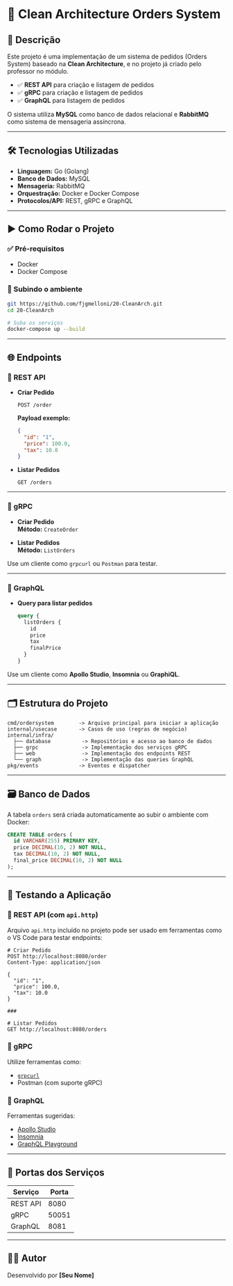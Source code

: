 # 🧱 Clean Architecture Orders System

## 📖 Descrição

Este projeto é uma implementação de um sistema de pedidos (Orders System) baseado na **Clean Architecture**, e no projeto já criado pelo professor no módulo. 

- ✅ **REST API** para criação e listagem de pedidos  
- ✅ **gRPC** para criação e listagem de pedidos  
- ✅ **GraphQL** para listagem de pedidos  

O sistema utiliza **MySQL** como banco de dados relacional e **RabbitMQ** como sistema de mensageria assíncrona.

---

## 🛠️ Tecnologias Utilizadas

- **Linguagem:** Go (Golang)  
- **Banco de Dados:** MySQL  
- **Mensageria:** RabbitMQ  
- **Orquestração:** Docker e Docker Compose  
- **Protocolos/API:** REST, gRPC e GraphQL  

---

## ▶️ Como Rodar o Projeto

### ✅ Pré-requisitos

- Docker  
- Docker Compose  

### 🚀 Subindo o ambiente

```bash
git https://github.com/fjgmelloni/20-CleanArch.git
cd 20-CleanArch

# Suba os serviços
docker-compose up --build
```

---

## 🌐 Endpoints

### 🔹 REST API

- **Criar Pedido**
  ```
  POST /order
  ```
  **Payload exemplo:**
  ```json
  {
    "id": "1",
    "price": 100.0,
    "tax": 10.0
  }
  ```

- **Listar Pedidos**
  ```
  GET /orders
  ```

---

### 🔹 gRPC

- **Criar Pedido**  
  **Método:** `CreateOrder`

- **Listar Pedidos**  
  **Método:** `ListOrders`

Use um cliente como `grpcurl` ou `Postman` para testar.

---

### 🔹 GraphQL

- **Query para listar pedidos**
  ```graphql
  query {
    listOrders {
      id
      price
      tax
      finalPrice
    }
  }
  ```

Use um cliente como **Apollo Studio**, **Insomnia** ou **GraphiQL**.

---

## 🗂️ Estrutura do Projeto

```
cmd/ordersystem        -> Arquivo principal para iniciar a aplicação
internal/usecase       -> Casos de uso (regras de negócio)
internal/infra/
  ├── database          -> Repositórios e acesso ao banco de dados
  ├── grpc              -> Implementação dos serviços gRPC
  ├── web               -> Implementação dos endpoints REST
  └── graph             -> Implementação das queries GraphQL
pkg/events             -> Eventos e dispatcher
```

---

## 🗃️ Banco de Dados

A tabela `orders` será criada automaticamente ao subir o ambiente com Docker:

```sql
CREATE TABLE orders (
  id VARCHAR(255) PRIMARY KEY,
  price DECIMAL(10, 2) NOT NULL,
  tax DECIMAL(10, 2) NOT NULL,
  final_price DECIMAL(10, 2) NOT NULL
);
```

---

## 🧪 Testando a Aplicação

### 📄 REST API (com `api.http`)

Arquivo `api.http` incluído no projeto pode ser usado em ferramentas como o VS Code para testar endpoints:

```http
# Criar Pedido
POST http://localhost:8080/order
Content-Type: application/json

{
  "id": "1",
  "price": 100.0,
  "tax": 10.0
}

###

# Listar Pedidos
GET http://localhost:8080/orders
```

### 📡 gRPC

Utilize ferramentas como:

- [`grpcurl`](https://github.com/fullstorydev/grpcurl)
- Postman (com suporte gRPC)

### 🧬 GraphQL

Ferramentas sugeridas:

- [Apollo Studio](https://studio.apollographql.com/)
- [Insomnia](https://insomnia.rest/)
- [GraphQL Playground](https://github.com/graphql/graphql-playground)

---

## 🔌 Portas dos Serviços

| Serviço     | Porta  |
|-------------|--------|
| REST API    | 8080   |
| gRPC        | 50051  |
| GraphQL     | 8081   |

---

## 👨‍💻 Autor

Desenvolvido por **[Seu Nome]**
